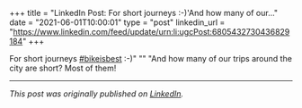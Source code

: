 +++
title = "LinkedIn Post: For short journeys :-)'And how many of our..."
date = "2021-06-01T10:00:01"
type = "post"
linkedin_url = "https://www.linkedin.com/feed/update/urn:li:ugcPost:6805432730436829184"
+++

For short journeys [#bikeisbest](https://www.linkedin.com/feed/hashtag/bikeisbest) :-)"
""
"And how many of our trips around the city are short? Most of them!

---

*This post was originally published on [LinkedIn](https://www.linkedin.com/in/adrianmoreno/recent-activity/all/).*